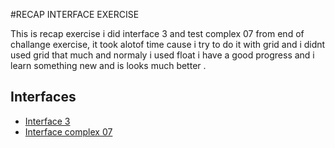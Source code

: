 #RECAP INTERFACE EXERCISE 

This is recap  exercise i did interface 3 and test complex 07 from end of challange exercise, 
it took alotof time cause i try to do it with grid and i didnt used grid that much and  normaly i used float i have a good progress
and i learn something new and is looks much better .

## Interfaces
- [Interface 3](hhttps://180485.github.io/recap-interface3/)
- [Interface complex 07](file:///Users/ismiandhykawati/Desktop/interface%20JS/test/index.html)


